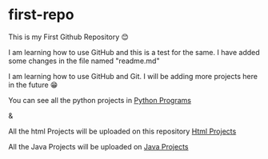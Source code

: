 # first-repo
This is my First Github Repository 😊

I am learning how to use GitHub and this is a test for the same. I have added some changes in the file named "readme.md"

I am learning how to use GitHub and Git. I will be adding more projects here in the future 😁

You can see all the python projects in [Python Programs](https://github.com/GamingVj/first-repo/tree/8116db8ba2095fa4c1c62685ec52e3efd6c95804/Programs/python%20pro)

&

All the html Projects will be uploaded on this repository [Html Projects](https://github.com/GamingVj/first-repo/tree/main/Programs/Html%2C%20Css%20and%20Js%20Files)

All the Java Projects will be uploaded on [Java Projects](https://github.com/GamingVj/first-repo/tree/main/Programs/Html%2C%20Css%20and%20Js%20Files)
